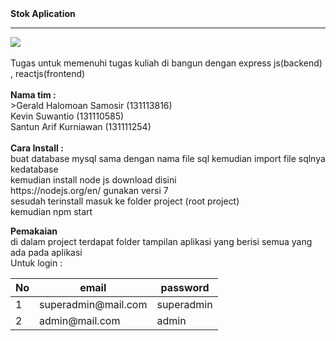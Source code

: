 <html>
   <head>
   <link rel="stylesheet" href="https://maxcdn.bootstrapcdn.com/bootstrap/3.3.7/css/bootstrap.min.css" integrity="sha384-BVYiiSIFeK1dGmJRAkycuHAHRg32OmUcww7on3RYdg4Va+PmSTsz/K68vbdEjh4u" crossorigin="anonymous">

   </head>
   <body>
        <b>Stok Aplication </b>
        <hr/>
        <a href="https://david-dm.org/geraldsamosir/tugas-_topik_khsusu" title="dependencies status"><img src="https://david-dm.org/geraldsamosir/tugas-_topik_khsusu/status.svg?style=flat-square"/></a>
        <br><br>
Tugas untuk memenuhi tugas kuliah 
di bangun dengan express js(backend) , reactjs(frontend)
<br><br>
<b>Nama tim :</b>
<br>
>Gerald Halomoan Samosir  (131113816)
<br>
Kevin Suwantio (131110585)
<br>
Santun Arif Kurniawan (131111254) 
<br><br>
<b>Cara Install :</b>
<br>
buat database mysql sama dengan nama file sql 
kemudian import file sqlnya kedatabase 
<br>
 kemudian install node js download disini
 <br>
 https://nodejs.org/en/ 
 gunakan versi 7
 <br>
 sesudah terinstall
 masuk ke folder project (root project)
 <br>
 kemudian npm start

<b>Pemakaian </b>
<br>
di dalam project terdapat folder tampilan aplikasi
yang berisi semua yang ada pada aplikasi
<br>
Untuk login  : 
<table class="table table-striped">
<thead>
    <th>No</th>
    <th>email</th>
    <th>password</th>
</thead>
    <tr>
        <td>1</td>
        <td>superadmin@mail.com</td>
        <td>superadmin</td>
    </tr>
    <tr>
        <td>2</td>
        <td>admin@mail.com</td>
        <td>admin</td>
    </tr>
<tbody>
</tbody>
</table>


   </body>
</html>

